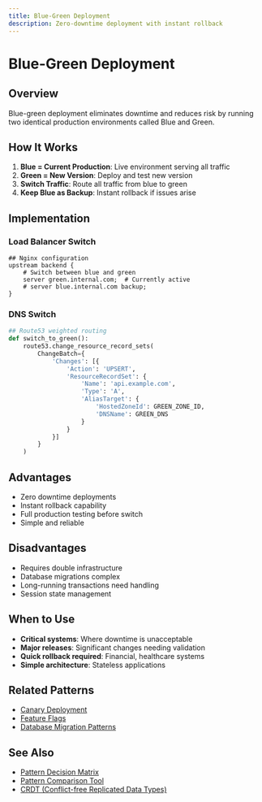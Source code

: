 ```yaml
---
title: Blue-Green Deployment
description: Zero-downtime deployment with instant rollback
---
```


# Blue-Green Deployment

## Overview

Blue-green deployment eliminates downtime and reduces risk by running two identical production environments called Blue and Green.

## How It Works

1. **Blue = Current Production**: Live environment serving all traffic
2. **Green = New Version**: Deploy and test new version
3. **Switch Traffic**: Route all traffic from blue to green
4. **Keep Blue as Backup**: Instant rollback if issues arise

## Implementation

### Load Balancer Switch
```nginx
## Nginx configuration
upstream backend {
    # Switch between blue and green
    server green.internal.com;  # Currently active
    # server blue.internal.com backup;
}
```

### DNS Switch
```python
## Route53 weighted routing
def switch_to_green():
    route53.change_resource_record_sets(
        ChangeBatch={
            'Changes': [{
                'Action': 'UPSERT',
                'ResourceRecordSet': {
                    'Name': 'api.example.com',
                    'Type': 'A',
                    'AliasTarget': {
                        'HostedZoneId': GREEN_ZONE_ID,
                        'DNSName': GREEN_DNS
                    }
                }
            }]
        }
    )
```

## Advantages

- Zero downtime deployments
- Instant rollback capability
- Full production testing before switch
- Simple and reliable

## Disadvantages

- Requires double infrastructure
- Database migrations complex
- Long-running transactions need handling
- Session state management

## When to Use

- **Critical systems**: Where downtime is unacceptable
- **Major releases**: Significant changes needing validation
- **Quick rollback required**: Financial, healthcare systems
- **Simple architecture**: Stateless applications

## Related Patterns

- [Canary Deployment](canary.md)
- [Feature Flags](feature-flags.md)
- [Database Migration Patterns](../data-management/migration-patterns.md)

## See Also

- [Pattern Decision Matrix](/pattern-library/pattern-decision-matrix)
- [Pattern Comparison Tool](/pattern-library/pattern-comparison-tool)
- [CRDT (Conflict-free Replicated Data Types)](/pattern-library/data-management/crdt)
